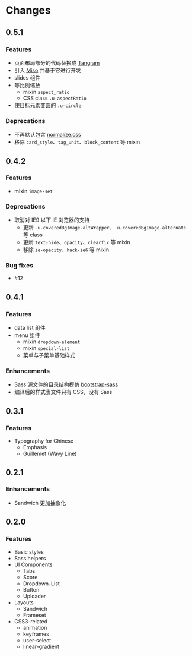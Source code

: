 # Changes

## 0.5.1

### Features
  * 页面布局部分的代码替换成 [Tangram](https://github.com/ourai/tangram)
  * 引入 [Miso](https://github.com/ourai/miso) 并基于它进行开发
  * slides 组件
  * 等比例缩放
    * mixin `aspect_ratio`
    * CSS class `.u-aspectRatio`
  * 使目标元素变圆的 `.u-circle`

### Deprecations
  * 不再默认包含 [normalize.css](https://github.com/necolas/normalize.css)
  * 移除 `card_style`、`tag_unit`、`block_content` 等 mixin

## 0.4.2

### Features
  * mixin `image-set`

### Deprecations
  * 取消对 IE9 以下 IE 浏览器的支持
    * 更新 `.u-coveredBgImage-altWrapper`、`.u-coveredBgImage-alternate` 等 class
    * 更新 `text-hide`、`opacity`、`clearfix` 等 mixin
    * 移除 `ie-opacity`、`hack-ie6` 等 mixin

### Bug fixes
  * #12

## 0.4.1

### Features
  * data list 组件
  * menu 组件
    * mixin `dropdown-element`
    * mixin `special-list`
    * 菜单与子菜单基础样式

### Enhancements
  * Sass 源文件的目录结构模仿 [bootstrap-sass](http://github.com/twbs/bootstrap-sass)
  * 编译后的样式表文件只有 CSS，没有 Sass

## 0.3.1

### Features
  * Typography for Chinese
    * Emphasis
    * Guillemet (Wavy Line)

## 0.2.1

### Enhancements
  * Sandwich 更加抽象化

## 0.2.0

### Features
  * Basic styles
  * Sass helpers
  * UI Components
    * Tabs
    * Score
    * Dropdown-List
    * Button
    * Uploader
  * Layouts
    * Sandwich
    * Frameset
  * CSS3-related
    * animation
    * keyframes
    * user-select
    * linear-gradient
